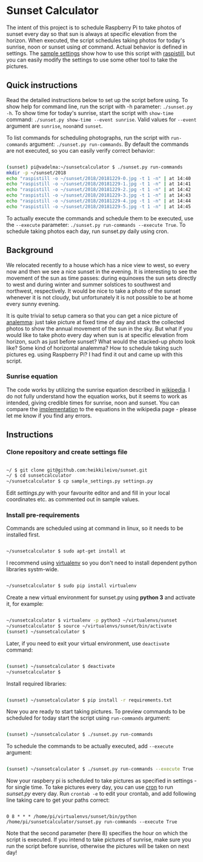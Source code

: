 # Sunset Calculator
The intent of this project is to schedule Raspberry Pi to take photos of sunset every day so that sun is always at specific elevation from the horizon. When executed, the script schedules taking photos for today's sunrise, noon or sunset using _at_ command. Actual behavior is defined in settings. The [sample settings](https://github.com/heikkileivo/sunset/blob/master/sample_settings.py) show how to use this script with [raspistill](https://www.raspberrypi.org/documentation/usage/camera/raspicam/raspistill.md), but you can easily modify the settings to use some other tool to take the pictures.
## Quick instructions
Read the detailed instructions below to set up the script before using. To show help for command line, run the script with -h parameter: `./sunset.py -h`. To show time for today's sunrise, start the script with `show-time` command: `./sunset.py show-time --event sunrise`. Valid values for `--event` argument are `sunrise`, `noon`and `sunset`.

To list commands for scheduling photographs, run the script with `run-commands` argument: `./sunset.py run-commands`. By default the commands are not executed, so you can easily verify correct behavior:


```bash

(sunset) pi@vadelma:~/sunsetcalculator $ ./sunset.py run-commands
mkdir -p ~/sunset/2018
echo "raspistill -o ~/sunset/2018/20181229-0.jpg -t 1 -n" | at 14:40
echo "raspistill -o ~/sunset/2018/20181229-1.jpg -t 1 -n" | at 14:41
echo "raspistill -o ~/sunset/2018/20181229-2.jpg -t 1 -n" | at 14:42
echo "raspistill -o ~/sunset/2018/20181229-3.jpg -t 1 -n" | at 14:43
echo "raspistill -o ~/sunset/2018/20181229-4.jpg -t 1 -n" | at 14:44
echo "raspistill -o ~/sunset/2018/20181229-5.jpg -t 1 -n" | at 14:45
```
To actually execute the commands and schedule them to be executed, use the `--execute` parameter: `./sunset.py run-commands --execute True`. To schedule taking photos each day, run sunset.py daily using cron.

## Background
We relocated recently to a house which has a nice view to west, so every now and then we see a nice sunset in the evening. It is interesting to see the movement of the sun as time passes: during equinoxes the sun sets directly to west and during winter and summer solstices to southwest and northwest, respectively. It would be nice to take a photo of the sunset whenever it is not cloudy, but unfortunately it is not possible to be at home every sunny evening.

It is quite trivial to setup camera so that you can get a nice picture of [analemma](https://www.google.com/search?q=analemma&source=lnms&tbm=isch): just take picture at fixed time of day and stack the collected photos to show the annual movement of the sun in the sky. But what if you would like to take photo every day when sun is at specific elevation from horizon, such as just before sunset? What would the stacked-up photo look like? Some kind of horizontal analemma? How to schedule taking such pictures eg. using Raspberry Pi? I had find it out and came up with this script.

### Sunrise equation
The code works by utilizing the sunrise equation described in [wikipedia](https://en.m.wikipedia.org/wiki/Sunrise_equation). I do not fully understand how the equation works, but it seems to work as intended, giving credible times for sunrise, noon and sunset. You can compare the [implementation](https://github.com/heikkileivo/sunset/blob/master/calc.py) to the equations in the wikipedia page - please let me know if you find any errors.


## Instructions
### Clone repository and create settings file


```bash

~/ $ git clone git@github.com:heikkileivo/sunset.git
~/ $ cd sunsetcalculator
~/sunsetcalculator $ cp sample_settings.py settings.py
```

Edit _settings.py_ with your favourite editor and and fill in your local coordinates etc. as commented out in sample values.

### Install pre-requirements
Commands are scheduled using at command in linux, so it needs to be installed first.


```bash

~/sunsetcalculator $ sudo apt-get install at 
```

I recommend using [virtualenv](https://virtualenv.pypa.io/en/latest/) so you don't need to install dependent python libraries systm-wide. 


```bash

~/sunsetcalculator $ sudo pip install virtualenv
```

Create a new virtual environment for sunset.py using __python 3__ and activate it, for example:


```bash

~/sunsetcalculator $ virtualenv -p python3 ~/virtualenvs/sunset
~/sunsetcalculator $ source ~/virtualenvs/sunset/bin/activate
(sunset) ~/sunsetcalculator $
```

Later, if you need to exit your virtual environment, use `deactivate` command:


```bash

(sunset) ~/sunsetcalculator $ deactivate
~/sunsetcalculator $ 
```

Install required libraries:


```bash

(sunset) ~/sunsetcalculator $ pip install -r requirements.txt 
```

Now you are ready to start taking pictures. To preview commands to be scheduled for today start the script using `run-commands` argument:  
  
  
```bash

(sunset) ~/sunsetcalculator $ ./sunset.py run-commands
```

To schedule the commands to be actually executed, add `--execute` argument:


```bash

(sunset) ~/sunsetcalculator $ ./sunset.py run-commands --execute True
```

Now your raspbery pi is scheduled to take pictures as specified in settings - for single time. To take pictures every day, you can use [cron](https://linuxconfig.org/linux-crontab-reference-guide) to run _sunset.py_ every day. Run `crontab -e` to edit your crontab, and add following line taking care to get your paths correct:


```

0 8 * * * /home/pi/virtualenvs/sunset/bin/python /home/pi/sunsetcalculator/sunset.py run-commands --execute True
```

Note that the second parameter (here 8) specifies the hour on which the script is executed. If you intend to take pictures of sunrise, make sure you run the script before sunrise, otherwise the pictures will be taken on next day! 
